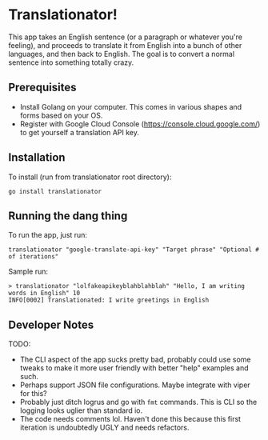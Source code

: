 # Translationator!

This app takes an English sentence (or a paragraph or whatever you're feeling), and proceeds to translate it from 
English into a bunch of other languages, and then back to English.  The goal is to convert a normal sentence into 
something totally crazy.  

## Prerequisites
- Install Golang on your computer.  This comes in various shapes and forms based on your OS.
- Register with Google Cloud Console (https://console.cloud.google.com/) to get yourself a translation API key.

## Installation
To install (run from translationator root directory):

```shell
go install translationator
```

## Running the dang thing

To run the app, just run:
```shell
translationator "google-translate-api-key" "Target phrase" "Optional # of iterations"
```

Sample run:
```shell
> translationator "lolfakeapikeyblahblahblah" "Hello, I am writing words in English" 10
INFO[0002] Translationated: I write greetings in English
```

## Developer Notes

TODO:
- The CLI aspect of the app sucks pretty bad, probably could use some tweaks to make it more user friendly with better
  "help" examples and such.
- Perhaps support JSON file configurations.  Maybe integrate with viper for this?
- Probably just ditch logrus and go with `fmt` commands.  This is CLI so the logging looks uglier than standard io.
- The code needs comments lol.  Haven't done this because this first iteration is undoubtedly UGLY and needs refactors.

